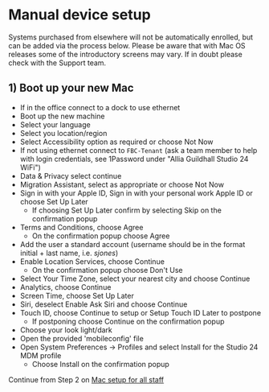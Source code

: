# Manual device setup

Systems purchased from elsewhere will not be automatically enrolled, but can be added via the process below. 
Please be aware that with Mac OS releases some of the introductory screens may vary. If in doubt please check with the Support team.

## 1) Boot up your new Mac

* If in the office connect to a dock to use ethernet 
* Boot up the new machine
* Select your language
* Select you location/region
* Select Accessibility option as required or choose Not Now
* If not using ethernet connect to `FBC-Tenant` (ask a team member to help with login credentials, see 1Password under "Allia Guildhall Studio 24 WiFi")
* Data & Privacy select continue
* Migration Assistant, select as appropriate or choose Not Now
* Sign in with your Apple ID, Sign in with your personal work Apple ID or choose Set Up Later
    * If choosing Set Up Later confirm by selecting Skip on the confirmation popup
* Terms and Conditions, choose Agree
  * On the confirmation popup choose Agree
* Add the user a standard account (username should be in the format initial + last name, i.e. _sjones_)
* Enable Location Services, choose Continue
  * On the confirmation popup choose Don't Use
* Select Your Time Zone, select your nearest city and choose Continue
* Analytics, choose Continue
* Screen Time, choose Set Up Later
* Siri, deselect Enable Ask Siri and choose Continue
* Touch ID, choose Continue to setup or Setup Touch ID Later to postpone
  * If postponing choose Continue on the confirmation popup
* Choose your look light/dark
* Open the provided 'mobileconfig' file
* Open System Preferences -> Profiles and select Install for the Studio 24 MDM profile
  * Choose Install on the confirmation popup

 
Continue from Step 2 on [Mac setup for all staff](mac-setup.md)

